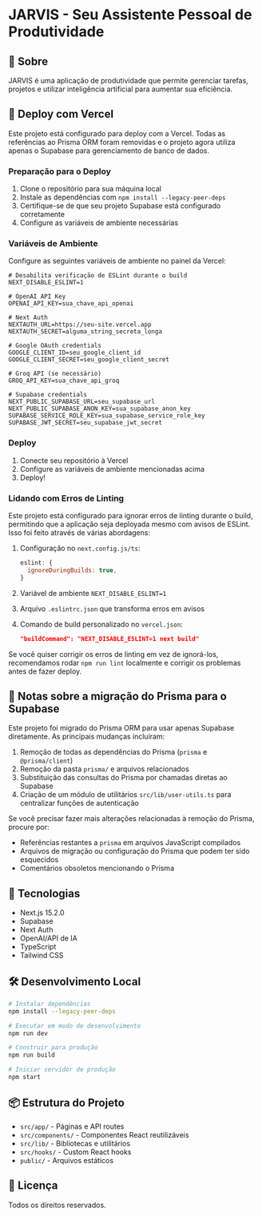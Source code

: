 # JARVIS - Seu Assistente Pessoal de Produtividade

## 📌 Sobre

JARVIS é uma aplicação de produtividade que permite gerenciar tarefas, projetos e utilizar inteligência artificial para aumentar sua eficiência.

## 🚀 Deploy com Vercel

Este projeto está configurado para deploy com a Vercel. Todas as referências ao Prisma ORM foram removidas e o projeto agora utiliza apenas o Supabase para gerenciamento de banco de dados.

### Preparação para o Deploy

1. Clone o repositório para sua máquina local
2. Instale as dependências com `npm install --legacy-peer-deps`
3. Certifique-se de que seu projeto Supabase está configurado corretamente
4. Configure as variáveis de ambiente necessárias

### Variáveis de Ambiente

Configure as seguintes variáveis de ambiente no painel da Vercel:

```
# Desabilita verificação de ESLint durante o build
NEXT_DISABLE_ESLINT=1

# OpenAI API Key
OPENAI_API_KEY=sua_chave_api_openai

# Next Auth
NEXTAUTH_URL=https://seu-site.vercel.app
NEXTAUTH_SECRET=alguma_string_secreta_longa

# Google OAuth credentials
GOOGLE_CLIENT_ID=seu_google_client_id
GOOGLE_CLIENT_SECRET=seu_google_client_secret

# Groq API (se necessário)
GROQ_API_KEY=sua_chave_api_groq

# Supabase credentials
NEXT_PUBLIC_SUPABASE_URL=seu_supabase_url
NEXT_PUBLIC_SUPABASE_ANON_KEY=sua_supabase_anon_key
SUPABASE_SERVICE_ROLE_KEY=sua_supabase_service_role_key
SUPABASE_JWT_SECRET=seu_supabase_jwt_secret
```

### Deploy

1. Conecte seu repositório à Vercel
2. Configure as variáveis de ambiente mencionadas acima
3. Deploy!

### Lidando com Erros de Linting

Este projeto está configurado para ignorar erros de linting durante o build, permitindo que a aplicação seja deployada mesmo com avisos de ESLint. Isso foi feito através de várias abordagens:

1. Configuração no `next.config.js/ts`: 
   ```js
   eslint: {
     ignoreDuringBuilds: true,
   }
   ```

2. Variável de ambiente `NEXT_DISABLE_ESLINT=1`

3. Arquivo `.eslintrc.json` que transforma erros em avisos

4. Comando de build personalizado no `vercel.json`:
   ```json
   "buildCommand": "NEXT_DISABLE_ESLINT=1 next build"
   ```

Se você quiser corrigir os erros de linting em vez de ignorá-los, recomendamos rodar `npm run lint` localmente e corrigir os problemas antes de fazer deploy.

## 📝 Notas sobre a migração do Prisma para o Supabase

Este projeto foi migrado do Prisma ORM para usar apenas Supabase diretamente. As principais mudanças incluíram:

1. Remoção de todas as dependências do Prisma (`prisma` e `@prisma/client`)
2. Remoção da pasta `prisma/` e arquivos relacionados
3. Substituição das consultas do Prisma por chamadas diretas ao Supabase
4. Criação de um módulo de utilitários `src/lib/user-utils.ts` para centralizar funções de autenticação

Se você precisar fazer mais alterações relacionadas à remoção do Prisma, procure por:

- Referências restantes a `prisma` em arquivos JavaScript compilados
- Arquivos de migração ou configuração do Prisma que podem ter sido esquecidos
- Comentários obsoletos mencionando o Prisma

## 🧰 Tecnologias

- Next.js 15.2.0
- Supabase
- Next Auth
- OpenAI/API de IA
- TypeScript
- Tailwind CSS

## 🛠️ Desenvolvimento Local

```bash
# Instalar dependências
npm install --legacy-peer-deps

# Executar em modo de desenvolvimento
npm run dev

# Construir para produção
npm run build

# Iniciar servidor de produção
npm start
```

## 📦 Estrutura do Projeto

- `src/app/` - Páginas e API routes
- `src/components/` - Componentes React reutilizáveis
- `src/lib/` - Bibliotecas e utilitários
- `src/hooks/` - Custom React hooks
- `public/` - Arquivos estáticos

## 📄 Licença

Todos os direitos reservados.
